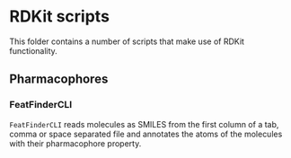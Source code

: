 # RDKit scripts
This folder contains a number of scripts that make use of RDKit functionality.

## Pharmacophores
### FeatFinderCLI
`FeatFinderCLI` reads molecules as SMILES from the first column of a tab, comma or space 
separated file and annotates the atoms of the molecules with their pharmacophore property.  